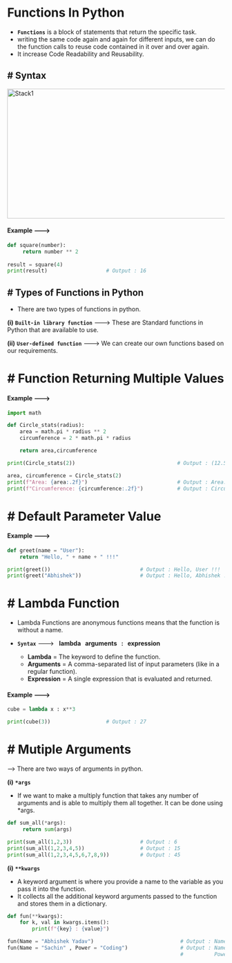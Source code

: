 # Functions In Python

- **`Functions`** is a block of statements that return the specific task.
- writing the same code again and again for different inputs, we can do the function calls to reuse code contained in it over and over again.
- It increase Code Readability and Reusability.

## # Syntax

<img src="https://github.com/user-attachments/assets/1a4b4270-4894-43da-b4f8-009c8d2e2353" alt="Stack1" width="550" height="300">

#### Example --->

``` py
def square(number):
     return number ** 2                                      
     
result = square(4)                                          
print(result)                   # Output : 16
```

## # Types of Functions in Python

- There are two types of functions in python.

**(i)** **`Built-in library function`** ---> These are Standard functions in Python that are available to use.

**(ii)** **`User-defined function`** ---> We can create our own functions based on our requirements.

# # Function Returning Multiple Values

#### Example --->
``` py
import math

def Circle_stats(radius):
    area = math.pi * radius ** 2
    circumference = 2 * math.pi * radius

    return area,circumference

print(Circle_stats(2))                                 # Output : (12.566370614359172, 12.566370614359172)

area, circumference = Circle_stats(2)
print(f"Area: {area:.2f}")                             # Output : Area: 12.57
print(f"Circumference: {circumference:.2f}")           # Output : Circumference: 12.57
```

# # Default Parameter Value

#### Example --->
``` py
def greet(name = "User"):
    return "Hello, " + name + " !!!"

print(greet())                             # Output : Hello, User !!!
print(greet("Abhishek"))                   # Output : Hello, Abhishek !!!
```


# # Lambda Function 

- Lambda Functions are anonymous functions means that the function is without a name.

- **`Syntax`** ---> &nbsp; **lambda  &nbsp; arguments &nbsp; : &nbsp; expression**
  - **Lambda** = The keyword to define the function.
  - **Arguments** = A comma-separated list of input parameters (like in a regular function).
  - **Expression** = A single expression that is evaluated and returned.


 #### Example --->
 
``` py
cube = lambda x : x**3

print(cube(3))                  # Output : 27
```

# # Mutiple Arguments

--> There are two ways of arguments in python.

**(i)** **`*args`**

- If we want to make a multiply function that takes any number of arguments and is able to multiply them all together. It can be done using *args.

```py
def sum_all(*args):
     return sum(args)

print(sum_all(1,2,3))                      # Output : 6
print(sum_all(1,2,3,4,5))                  # Output : 15
print(sum_all(1,2,3,4,5,6,7,8,9))          # Output : 45
```

**(i)** **`**kwargs`**

- A keyword argument is where you provide a name to the variable as you pass it into the function.
- It collects all the additional keyword arguments passed to the function and stores them in a dictionary.

```py
def fun(**kwargs):
    for k, val in kwargs.items():
        print(f"{key} : {value}")

fun(Name = "Abhishek Yadav")                            # Output : Name : Abhishek Yadav
fun(Name = "Sachin" , Power = "Coding")                 # Output : Name : Scahin
                                                        #          Power : Coding
```





















